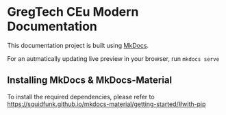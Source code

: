 # GregTech CEu Modern Documentation

This documentation project is built using [MkDocs](https://www.mkdocs.org/#).

For an autmatically updating live preview in your browser, run `mkdocs serve`


## Installing MkDocs & MkDocs-Material

To install the required dependencies, please refer to https://squidfunk.github.io/mkdocs-material/getting-started/#with-pip
